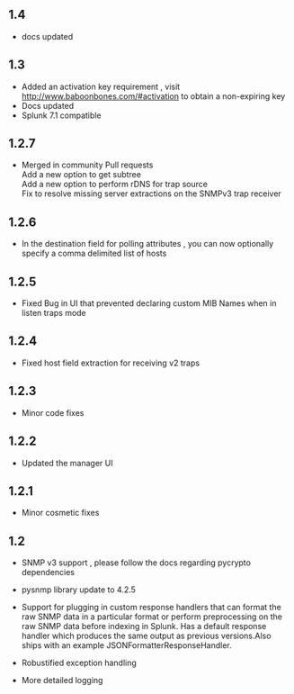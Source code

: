 1.4
-----
* docs updated

1.3
-----
* Added an activation key requirement , visit http://www.baboonbones.com/#activation to obtain a non-expiring key
* Docs updated
* Splunk 7.1 compatible

1.2.7
-----

* Merged in community Pull requests  
Add a new option to get subtree  
Add a new option to perform rDNS for trap source  
Fix to resolve missing server extractions on the SNMPv3 trap receiver  


1.2.6
-----

* In the destination field for polling attributes , you can now optionally specify a comma delimited list of hosts

1.2.5
-----

* Fixed Bug in UI that prevented declaring custom MIB Names when in listen traps mode

1.2.4
-----
* Fixed host field extraction for receiving v2 traps

1.2.3
-----
* Minor code fixes

1.2.2
-----
* Updated the manager UI

1.2.1
-----
* Minor cosmetic fixes

1.2
---
* SNMP v3 support , please follow the docs regarding pycrypto dependencies

* pysnmp library update to 4.2.5

* Support for plugging in custom response handlers that can format the raw SNMP data in a particular format or perform preprocessing on the raw SNMP data before indexing in Splunk. Has a default response handler which produces the same output as previous versions.Also ships with an example JSONFormatterResponseHandler.

* Robustified exception handling

* More detailed logging